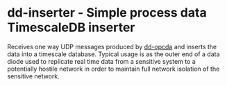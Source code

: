 # dd-inserter - Simple process data TimescaleDB inserter
Receives one way UDP messages produced by [dd-opcda](https://github.com/cyops-se/dd-opcda) and inserts the data into a timescale database.
Typical usage is as the outer end of a data diode used to replicate real time data from a sensitive system to a potentially hostile network in order to maintain full network isolation of the sensitive network.